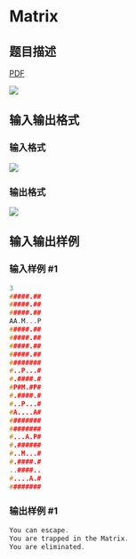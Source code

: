 # Matrix

## 题目描述

[problemUrl]: https://uva.onlinejudge.org/index.php?option=com_onlinejudge&Itemid=8&category=15&page=show_problem&problem=1299

[PDF](https://uva.onlinejudge.org/external/103/p10358.pdf)

![](https://cdn.luogu.com.cn/upload/vjudge_pic/UVA10358/b370e4b6a2a17dde577b7ae937ba26c9f27320ff.png)

## 输入输出格式

### 输入格式

![](https://cdn.luogu.com.cn/upload/vjudge_pic/UVA10358/d659cce11aabd53cc0276e0770a6867b0f7a0331.png)

### 输出格式

![](https://cdn.luogu.com.cn/upload/vjudge_pic/UVA10358/76375e080e095972c3bf2040f38b2f692e506cdc.png)

## 输入输出样例

### 输入样例 #1

```cpp
3
#####.##
#####.##
#####.##
AA.M...P
#####.##
#####.##
#####.##
#####.##
########
#..P...#
#.####.#
#P#M.#P#
#.####.#
#..P...#
#A....A#
########
########
#...A.P#
#.######
#..M...#
#.####.#
..####..
#....A.#
########
```


### 输出样例 #1

```cpp
You can escape.
You are trapped in the Matrix.
You are eliminated.
```


